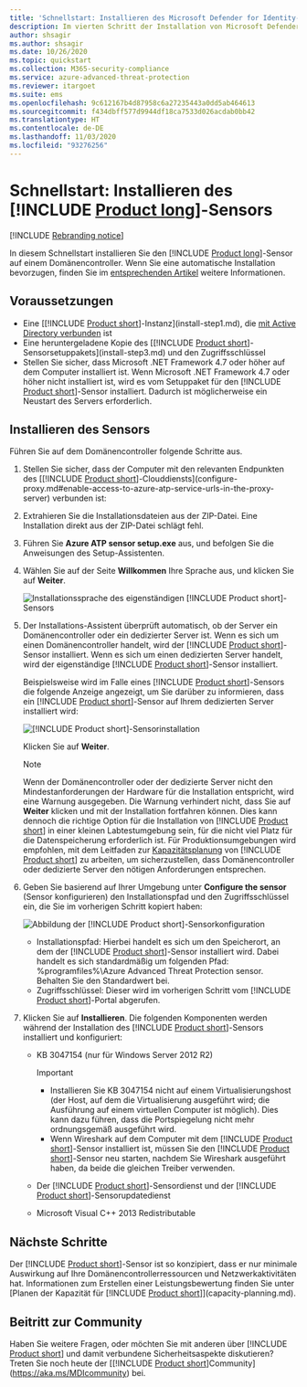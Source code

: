 ```yaml
---
title: 'Schnellstart: Installieren des Microsoft Defender for Identity-Sensors'
description: Im vierten Schritt der Installation von Microsoft Defender for Identity installieren Sie den Defender for Identity-Sensor.
author: shsagir
ms.author: shsagir
ms.date: 10/26/2020
ms.topic: quickstart
ms.collection: M365-security-compliance
ms.service: azure-advanced-threat-protection
ms.reviewer: itargoet
ms.suite: ems
ms.openlocfilehash: 9c612167b4d87958c6a27235443a0dd5ab464613
ms.sourcegitcommit: f434dbff577d9944df18ca7533d026acdab0bb42
ms.translationtype: HT
ms.contentlocale: de-DE
ms.lasthandoff: 11/03/2020
ms.locfileid: "93276256"
---
```

# <a name="quickstart-install-the-product-long-sensor"></a>Schnellstart: Installieren des [!INCLUDE [Product long](includes/product-long.md)]-Sensors

[!INCLUDE [Rebranding notice](includes/rebranding.md)]

In diesem Schnellstart installieren Sie den [!INCLUDE [Product long](includes/product-long.md)]-Sensor auf einem Domänencontroller. Wenn Sie eine automatische Installation bevorzugen, finden Sie im [entsprechenden Artikel](silent-installation.md) weitere Informationen.

## <a name="prerequisites"></a>Voraussetzungen

- Eine [[!INCLUDE [Product short](includes/product-short.md)]-Instanz](install-step1.md), die [mit Active Directory verbunden](install-step2.md) ist
- Eine heruntergeladene Kopie des [[!INCLUDE [Product short](includes/product-short.md)]-Sensorsetuppakets](install-step3.md) und den Zugriffsschlüssel
- Stellen Sie sicher, dass Microsoft .NET Framework 4.7 oder höher auf dem Computer installiert ist. Wenn Microsoft .NET Framework 4.7 oder höher nicht installiert ist, wird es vom Setuppaket für den [!INCLUDE [Product short](includes/product-short.md)]-Sensor installiert. Dadurch ist möglicherweise ein Neustart des Servers erforderlich.

## <a name="install-the-sensor"></a>Installieren des Sensors

Führen Sie auf dem Domänencontroller folgende Schritte aus.

1. Stellen Sie sicher, dass der Computer mit den relevanten Endpunkten des [[!INCLUDE [Product short](includes/product-short.md)]-Clouddiensts](configure-proxy.md#enable-access-to-azure-atp-service-urls-in-the-proxy-server) verbunden ist:
1. Extrahieren Sie die Installationsdateien aus der ZIP-Datei. Eine Installation direkt aus der ZIP-Datei schlägt fehl.
1. Führen Sie **Azure ATP sensor setup.exe** aus, und befolgen Sie die Anweisungen des Setup-Assistenten.
1. Wählen Sie auf der Seite **Willkommen** Ihre Sprache aus, und klicken Sie auf **Weiter**.

    ![Installationssprache des eigenständigen [!INCLUDE [Product short](includes/product-short.md)]-Sensors](media/sensor-install-language.png)

1. Der Installations-Assistent überprüft automatisch, ob der Server ein Domänencontroller oder ein dedizierter Server ist. Wenn es sich um einen Domänencontroller handelt, wird der [!INCLUDE [Product short](includes/product-short.md)]-Sensor installiert. Wenn es sich um einen dedizierten Server handelt, wird der eigenständige [!INCLUDE [Product short](includes/product-short.md)]-Sensor installiert.

    Beispielsweise wird im Falle eines [!INCLUDE [Product short](includes/product-short.md)]-Sensors die folgende Anzeige angezeigt, um Sie darüber zu informieren, dass ein [!INCLUDE [Product short](includes/product-short.md)]-Sensor auf Ihrem dedizierten Server installiert wird:

    ![[!INCLUDE [Product short](includes/product-short.md)]-Sensorinstallation](media/sensor-install-deployment-type.png)

    Klicken Sie auf **Weiter**.

    > [!NOTE]
    > Wenn der Domänencontroller oder der dedizierte Server nicht den Mindestanforderungen der Hardware für die Installation entspricht, wird eine Warnung ausgegeben. Die Warnung verhindert nicht, dass Sie auf **Weiter** klicken und mit der Installation fortfahren können. Dies kann dennoch die richtige Option für die Installation von [!INCLUDE [Product short](includes/product-short.md)] in einer kleinen Labtestumgebung sein, für die nicht viel Platz für die Datenspeicherung erforderlich ist. Für Produktionsumgebungen wird empfohlen, mit dem Leitfaden zur [Kapazitätsplanung](capacity-planning.md) von [!INCLUDE [Product short](includes/product-short.md)] zu arbeiten, um sicherzustellen, dass Domänencontroller oder dedizierte Server den nötigen Anforderungen entsprechen.

1. Geben Sie basierend auf Ihrer Umgebung unter **Configure the sensor** (Sensor konfigurieren) den Installationspfad und den Zugriffsschlüssel ein, die Sie im vorherigen Schritt kopiert haben:

    ![Abbildung der [!INCLUDE [Product short](includes/product-short.md)]-Sensorkonfiguration](media/sensor-install-config.png)

    - Installationspfad: Hierbei handelt es sich um den Speicherort, an dem der [!INCLUDE [Product short](includes/product-short.md)]-Sensor installiert wird. Dabei handelt es sich standardmäßig um folgenden Pfad: %programfiles%\Azure Advanced Threat Protection sensor. Behalten Sie den Standardwert bei.
    - Zugriffsschlüssel: Dieser wird im vorherigen Schritt vom [!INCLUDE [Product short](includes/product-short.md)]-Portal abgerufen.

1. Klicken Sie auf **Installieren**. Die folgenden Komponenten werden während der Installation des [!INCLUDE [Product short](includes/product-short.md)]-Sensors installiert und konfiguriert:

    - KB 3047154 (nur für Windows Server 2012 R2)

        > [!IMPORTANT]
        >
        > - Installieren Sie KB 3047154 nicht auf einem Virtualisierungshost (der Host, auf dem die Virtualisierung ausgeführt wird; die Ausführung auf einem virtuellen Computer ist möglich). Dies kann dazu führen, dass die Portspiegelung nicht mehr ordnungsgemäß ausgeführt wird.
        > - Wenn Wireshark auf dem Computer mit dem [!INCLUDE [Product short](includes/product-short.md)]-Sensor installiert ist, müssen Sie den [!INCLUDE [Product short](includes/product-short.md)]-Sensor neu starten, nachdem Sie Wireshark ausgeführt haben, da beide die gleichen Treiber verwenden.

    - Der [!INCLUDE [Product short](includes/product-short.md)]-Sensordienst und der [!INCLUDE [Product short](includes/product-short.md)]-Sensorupdatedienst
    - Microsoft Visual C++ 2013 Redistributable

## <a name="next-steps"></a>Nächste Schritte

Der [!INCLUDE [Product short](includes/product-short.md)]-Sensor ist so konzipiert, dass er nur minimale Auswirkung auf Ihre Domänencontrollerressourcen und Netzwerkaktivitäten hat. Informationen zum Erstellen einer Leistungsbewertung finden Sie unter [Planen der Kapazität für [!INCLUDE [Product short](includes/product-short.md)]](capacity-planning.md).

## <a name="join-the-community"></a>Beitritt zur Community

Haben Sie weitere Fragen, oder möchten Sie mit anderen über [!INCLUDE [Product short](includes/product-short.md)] und damit verbundene Sicherheitsaspekte diskutieren? Treten Sie noch heute der [[!INCLUDE [Product short](includes/product-short.md)]Community](https://aka.ms/MDIcommunity) bei.
